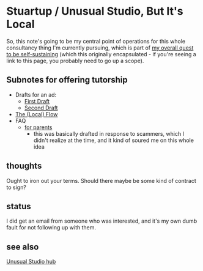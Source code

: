 # Stuartup / Unusual Studio, But It's Local

So, this note's going to be my central point of operations for this whole consultancy thing I'm currently pursuing, which is part of [my overall quest to be self-sustaining][job] (which this originally encapsulated - if you're seeing a link to this page, you probably need to go up a scope).

[job]: 8f63bba6-1b90-484d-a51c-1bc74fccd3d8.md

## Subnotes for offering tutorship

- Drafts for an ad:
  - [First Draft](652e9a01-e70e-42a7-9a41-94ac51fc4dc6.md)
  - [Second Draft](229e0ceb-dd9e-4c3f-9858-2a9a68f52844.md)
- [The (Local) Flow](57eead81-8631-4e88-8979-d65ea8b12028.md)
- FAQ
  - [for parents](0bc52037-90ec-483c-977e-f846e2d2e54f.md)
    - this was basically drafted in response to scammers, which I didn't realize at the time, and it kind of soured me on this whole idea

## thoughts

Ought to iron out your terms. Should there maybe be some kind of contract to sign?

## status

I did get an email from someone who was interested, and it's my own dumb fault for not following up with them.

## see also

[Unusual Studio hub](21528cfb-1ac3-4428-86df-86bb77154a23.md)
